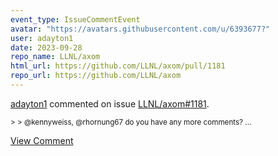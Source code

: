 ```yaml
---
event_type: IssueCommentEvent
avatar: "https://avatars.githubusercontent.com/u/6393677?"
user: adayton1
date: 2023-09-28
repo_name: LLNL/axom
html_url: https://github.com/LLNL/axom/pull/1181
repo_url: https://github.com/LLNL/axom
---
```


<a href='https://github.com/adayton1' target='_blank'>adayton1</a> commented on issue <a href='https://github.com/LLNL/axom/pull/1181' target='_blank'>LLNL/axom#1181</a>.

<small>> > @kennyweiss, @rhornung67 do you have any more comments?...</small>

<a href='https://github.com/LLNL/axom/pull/1181' target='_blank'>View Comment</a>